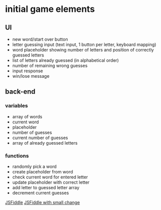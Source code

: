 # initial game elements

## UI
- new word/start over button
- letter guessing input (text input, 1 button per letter, keyboard mapping)
- word placeholder showing number of letters and position of correctly guessed letters
- list of letters already guessed (in alphabetical order)
- number of remaining wrong guesses
- input response
- win/lose message

## back-end
### variables
- array of words
- current word
- placeholder
- number of guesses
- current number of guesses
- array of already guessed letters

### functions
- randomly pick a word
- create placeholder from word
- check current word for entered letter
- update placeholder with correct letter
- add letter to guessed letter array
- decrement current guesses

[JSFiddle](https://jsfiddle.net/du2koa81/) [JSFiddle with small change](https://jsfiddle.net/qevwy4ax/)
